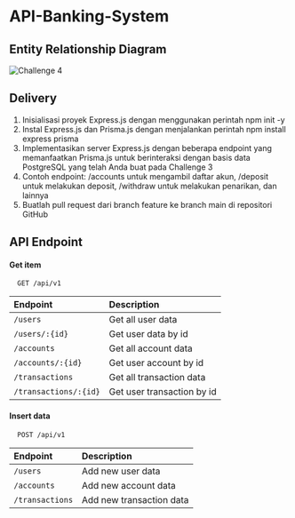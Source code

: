 # API-Banking-System

## Entity Relationship Diagram

![Challenge 4](https://github.com/rasyadpras/API-Banking-System/assets/106673670/af5ea9f8-5c77-4ee1-a174-4bf7fe9aee75)


## Delivery

1. Inisialisasi proyek Express.js dengan menggunakan perintah npm init -y
2. Instal Express.js dan Prisma.js dengan menjalankan perintah npm install express prisma
3. Implementasikan server Express.js dengan beberapa endpoint yang memanfaatkan Prisma.js untuk berinteraksi dengan basis data PostgreSQL yang telah Anda buat pada Challenge 3
4. Contoh endpoint: /accounts untuk mengambil daftar akun, /deposit untuk melakukan deposit, /withdraw untuk melakukan penarikan, dan lainnya
5. Buatlah pull request dari branch feature ke branch main di repositori GitHub

## API Endpoint

#### Get item

```http
  GET /api/v1
```

| Endpoint               |  Description                |
| :--------------        |  :------------------------  |
| `/users`               |  Get all user data          |
| `/users/:{id}`         |  Get user data by id        |
| `/accounts`            |  Get all account data       |
| `/accounts/:{id}`      |  Get user account by id     |
| `/transactions`        |  Get all transaction data   |
| `/transactions/:{id}`  |  Get user transaction by id |

#### Insert data

```http
  POST /api/v1
```

| Endpoint               |  Description                |
| :--------------        |  :------------------------  |
| `/users`               |  Add new user data          |
| `/accounts`            |  Add new account data       |
| `/transactions`        |  Add new transaction data   |

